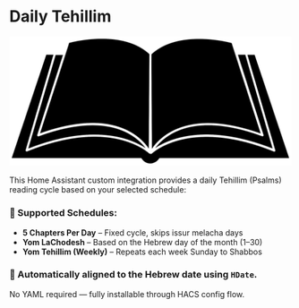 # Daily Tehillim

![Daily Tehillim Icon](icon.png)

This Home Assistant custom integration provides a daily Tehillim (Psalms) reading cycle based on your selected schedule:

### 🔄 Supported Schedules:
- **5 Chapters Per Day** – Fixed cycle, skips issur melacha days
- **Yom LaChodesh** – Based on the Hebrew day of the month (1–30)
- **Yom Tehillim (Weekly)** – Repeats each week Sunday to Shabbos

### 📆 Automatically aligned to the Hebrew date using `HDate`.

No YAML required — fully installable through HACS config flow.

